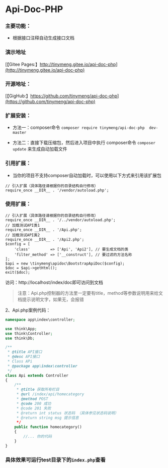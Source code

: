 # Api-Doc-PHP

### 主要功能：

+ 根据接口注释自动生成接口文档

### 演示地址

[【Gitee Pages:】http://tinymeng.gitee.io/api-doc-php](http://tinymeng.gitee.io/api-doc-php)

### 开源地址：

[【GigHub:】https://github.com/tinymeng/api-doc-php](https://github.com/tinymeng/api-doc-php)
    
### 扩展安装：

+ 方法一：composer命令 `composer require tinymeng/api-doc-php  dev-master`

+ 方法二：直接下载压缩包，然后进入项目中执行 composer命令 `composer update` 来生成自动加载文件

### 引用扩展：

+ 当你的项目不支持composer自动加载时，可以使用以下方式来引用该扩展包

```
// 引入扩展（具体路径请根据你的目录结构自行修改）
require_once __DIR__ . '/vendor/autoload.php';
```

### 使用扩展：

```
// 引入扩展（具体路径请根据你的目录结构自行修改）
require_once __DIR__ . '/../vendor/autoload.php';
// 加载测试API类1
require_once __DIR__ . '/Api.php';
// 加载测试API类2
require_once __DIR__ . '/Api2.php'; 
$config = [
    'class'         => ['Api', 'Api2'], // 要生成文档的类
    'filter_method' => ['__construct'], // 要过滤的方法名称
];
$api = new \tinymeng\apidoc\BootstrapApiDoc($config);
$doc = $api->getHtml();
exit($doc);
```

访问：http://localhost/index/doc即可访问到文档

> 注意：Api.php控制器的方法里一定要有title，method等参数说明用来给文档提示说明文字，如果无，会报错

2、Api.php案例代码：

```php
namespace app\index\controller;

use think\App;
use think\Controller;
use think\Db;

/**
 * @title API接口
 * @desc API接口
 * Class APi
 * @package app\index\controller
 */
class Api extends Controller
{
    /**
     * @title 获取所有栏目
     * @url /index/api/homecategory
     * @method POST
     * @code 200 成功
     * @code 201 失败
     * @return int status 状态码 （具体参见状态码说明）
     * @return string msg 提示信息
     */
    public function homecategory()
    {
        //... 你的代码
    }
}
```

### 具体效果可运行test目录下的`index.php`查看
